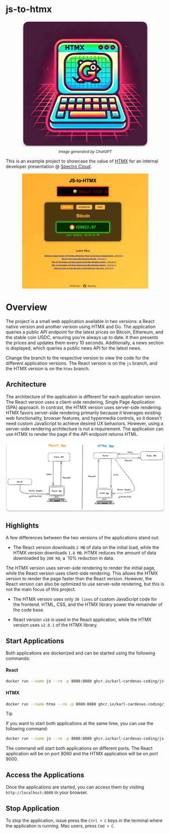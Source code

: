 # js-to-htmx

<div align="center" style="text-align:center;">
  <img src="web/static/images/js-to-htmx.png" alt="drawing generated by ChatGPT" width="400"/>
  <label style="display:block; margin-top:5px; font-size:12px; font-style:italic;">
    Image generated by ChatGPT
  </label>
</div>

This is an example project to showcase the value of [HTMX](https://htmx.org/) for an internal developer presentation @ [Spectro Cloud](https://www.spectrocloud.com/).



<p align="center">
  <img src="/web/static/demo.gif" alt="drawing" width="400"/>
</p>



# Overview

The project is a small web application available in two versions: a React native version and another version using HTMX and Go. The application queries a public API endpoint for the latest prices on Bitcoin, Ethereum, and the stable coin USDC, ensuring you're always up to date. It then presents the prices and updates them every 10 seconds. Additionally, a news section is displayed, which queries a public news API for the latest news.

Change the branch to the respective version to view the code for the different application versions. The React version is on the `js` branch, and the HTMX version is on the `htmx` branch.


## Architecture

The architecture of the application is different for each application version. The React version uses a client-side rendering, Single Page Application (SPA) approach. In contrast, the HTMX version uses server-side rendering. HTMX favors server-side rendering primarily because it leverages existing web functionality, browser features, and hypermedia controls, so it doesn't need custom JavaScript to achieve desired UX behaviors. However, using a server-side rendering architecture is not a requirement. The application can use HTMX to render the page if the API endpoint returns HTML.

![A view of the app architecture](/web/static/images/architecture.png)


## Highlights

A few differences between the two versions of the applications stand out:

- The React version downloads `2 MB` of data on the initial load, while the HTMX version downloads `1.8 MB`. HTMX reduces the amount of data downloaded by `200 KB`, a `10% reduction in data.

The HTMX version uses server-side rendering to render the initial page, while the React version uses client-side rendering. This allows the HTMX version to render the page faster than the React version. However, the React version can also be optimized to use server-side rendering, but this is not the main focus of this project.

- The HTMX version uses only `30 lines` of custom JavaScript code for the frontend. HTML, CSS, and the HTMX library power the remainder of the code base. 

- React version `v18` is used in the React application, while the HTMX version uses `v2.0.1` of the HTMX library.


## Start Applications

Both applications are dockerized and can be started using the following commands:

#### React

```bash
docker run --name js --rm -p 8080:8080 ghcr.io/karl-cardenas-coding/js-to-htmx/js:v0.0.8
```

#### HTMX 


```bash
docker run --name htmx --rm -p 8080:8080 ghcr.io/karl-cardenas-coding/js-to-htmx/htmx:v0.0.8
```

> [!TIP]
>
> If you want to start both applications at the same time, you can use the following command:
> ```bash
> docker run --name js --rm -p 8080:8080 ghcr.io/karl-cardenas-coding/js-to-htmx/js:v0.0.8 & docker run --name htmx --rm -p 9000:8080 ghcr.io/karl-cardenas-coding/js-to-htmx/htmx:v0.0.8
> ```
> The command will start both applications on different ports. The React application will be on port 8080 and the HTMX application will be on port 9000.

## Access the Applications

Once the applications are started, you can access them by visiting `http://localhost:8080` in your browser.


## Stop Application

To stop the application, issue press the `Ctrl + C` keys in the terminal where the application is running. Mac users, press `Cmd + C`.
